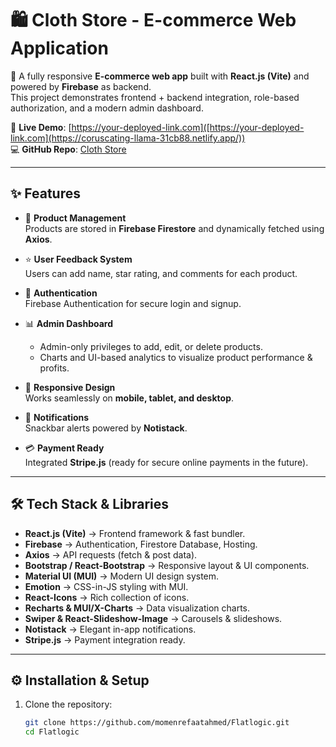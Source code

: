 # 🛍️ Cloth Store - E-commerce Web Application

🚀 A fully responsive **E-commerce web app** built with **React.js (Vite)** and powered by **Firebase** as backend.  
This project demonstrates frontend + backend integration, role-based authorization, and a modern admin dashboard.  

🔗 **Live Demo**: [https://your-deployed-link.com]([https://your-deployed-link.com](https://coruscating-llama-31cb88.netlify.app/))  
💻 **GitHub Repo**: [Cloth Store](https://github.com/momenrefaatahmed/Flatlogic)

---

## ✨ Features

- 🛒 **Product Management**  
  Products are stored in **Firebase Firestore** and dynamically fetched using **Axios**.

- ⭐ **User Feedback System**  
  Users can add name, star rating, and comments for each product.

- 🔐 **Authentication**  
  Firebase Authentication for secure login and signup.

- 📊 **Admin Dashboard**  
  - Admin-only privileges to add, edit, or delete products.  
  - Charts and UI-based analytics to visualize product performance & profits.

- 📱 **Responsive Design**  
  Works seamlessly on **mobile, tablet, and desktop**.

- 🔔 **Notifications**  
  Snackbar alerts powered by **Notistack**.

- 💳 **Payment Ready**  
  Integrated **Stripe.js** (ready for secure online payments in the future).

---

## 🛠️ Tech Stack & Libraries

- **React.js (Vite)** → Frontend framework & fast bundler.  
- **Firebase** → Authentication, Firestore Database, Hosting.  
- **Axios** → API requests (fetch & post data).  
- **Bootstrap / React-Bootstrap** → Responsive layout & UI components.  
- **Material UI (MUI)** → Modern UI design system.  
- **Emotion** → CSS-in-JS styling with MUI.  
- **React-Icons** → Rich collection of icons.  
- **Recharts & MUI/X-Charts** → Data visualization charts.  
- **Swiper & React-Slideshow-Image** → Carousels & slideshows.  
- **Notistack** → Elegant in-app notifications.  
- **Stripe.js** → Payment integration ready.  

---

## ⚙️ Installation & Setup

1. Clone the repository:
   ```bash
   git clone https://github.com/momenrefaatahmed/Flatlogic.git
   cd Flatlogic
